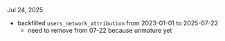 Jul 24, 2025
- backfilled `users_network_attribution` from 2023-01-01 to 2025-07-22
    * need to remove from 07-22 because unmature yet
